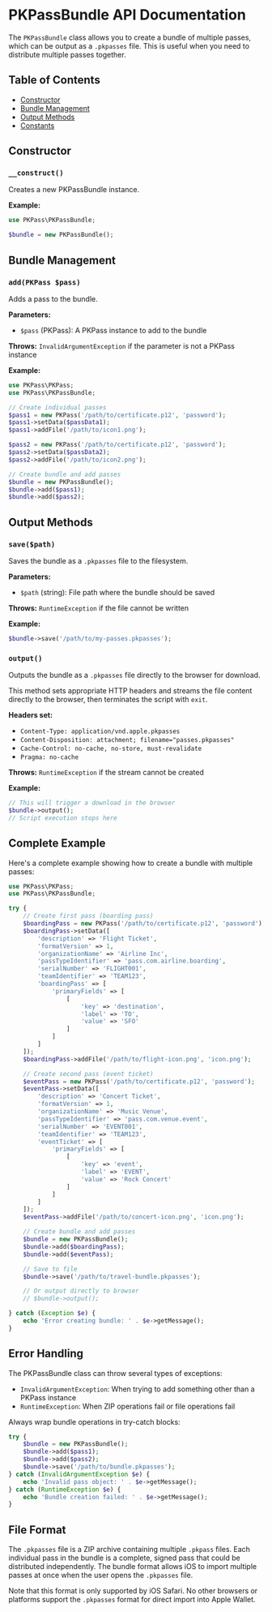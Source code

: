 # PKPassBundle API Documentation

The `PKPassBundle` class allows you to create a bundle of multiple passes, which can be output as a `.pkpasses` file. This is useful when you need to distribute multiple passes together.

## Table of Contents

- [Constructor](#constructor)
- [Bundle Management](#bundle-management)
- [Output Methods](#output-methods)
- [Constants](#constants)

## Constructor

### `__construct()`

Creates a new PKPassBundle instance.

**Example:**
```php
use PKPass\PKPassBundle;

$bundle = new PKPassBundle();
```

## Bundle Management

### `add(PKPass $pass)`

Adds a pass to the bundle.

**Parameters:**
- `$pass` (PKPass): A PKPass instance to add to the bundle

**Throws:** `InvalidArgumentException` if the parameter is not a PKPass instance

**Example:**
```php
use PKPass\PKPass;
use PKPass\PKPassBundle;

// Create individual passes
$pass1 = new PKPass('/path/to/certificate.p12', 'password');
$pass1->setData($passData1);
$pass1->addFile('/path/to/icon1.png');

$pass2 = new PKPass('/path/to/certificate.p12', 'password');
$pass2->setData($passData2);
$pass2->addFile('/path/to/icon2.png');

// Create bundle and add passes
$bundle = new PKPassBundle();
$bundle->add($pass1);
$bundle->add($pass2);
```

## Output Methods

### `save($path)`

Saves the bundle as a `.pkpasses` file to the filesystem.

**Parameters:**
- `$path` (string): File path where the bundle should be saved

**Throws:** `RuntimeException` if the file cannot be written

**Example:**
```php
$bundle->save('/path/to/my-passes.pkpasses');
```

### `output()`

Outputs the bundle as a `.pkpasses` file directly to the browser for download.

This method sets appropriate HTTP headers and streams the file content directly to the browser, then terminates the script with `exit`.

**Headers set:**
- `Content-Type: application/vnd.apple.pkpasses`
- `Content-Disposition: attachment; filename="passes.pkpasses"`
- `Cache-Control: no-cache, no-store, must-revalidate`
- `Pragma: no-cache`

**Throws:** `RuntimeException` if the stream cannot be created

**Example:**
```php
// This will trigger a download in the browser
$bundle->output();
// Script execution stops here
```

## Complete Example

Here's a complete example showing how to create a bundle with multiple passes:

```php
use PKPass\PKPass;
use PKPass\PKPassBundle;

try {
    // Create first pass (boarding pass)
    $boardingPass = new PKPass('/path/to/certificate.p12', 'password');
    $boardingPass->setData([
        'description' => 'Flight Ticket',
        'formatVersion' => 1,
        'organizationName' => 'Airline Inc',
        'passTypeIdentifier' => 'pass.com.airline.boarding',
        'serialNumber' => 'FLIGHT001',
        'teamIdentifier' => 'TEAM123',
        'boardingPass' => [
            'primaryFields' => [
                [
                    'key' => 'destination',
                    'label' => 'TO',
                    'value' => 'SFO'
                ]
            ]
        ]
    ]);
    $boardingPass->addFile('/path/to/flight-icon.png', 'icon.png');

    // Create second pass (event ticket)
    $eventPass = new PKPass('/path/to/certificate.p12', 'password');
    $eventPass->setData([
        'description' => 'Concert Ticket',
        'formatVersion' => 1,
        'organizationName' => 'Music Venue',
        'passTypeIdentifier' => 'pass.com.venue.event',
        'serialNumber' => 'EVENT001',
        'teamIdentifier' => 'TEAM123',
        'eventTicket' => [
            'primaryFields' => [
                [
                    'key' => 'event',
                    'label' => 'EVENT',
                    'value' => 'Rock Concert'
                ]
            ]
        ]
    ]);
    $eventPass->addFile('/path/to/concert-icon.png', 'icon.png');

    // Create bundle and add passes
    $bundle = new PKPassBundle();
    $bundle->add($boardingPass);
    $bundle->add($eventPass);

    // Save to file
    $bundle->save('/path/to/travel-bundle.pkpasses');

    // Or output directly to browser
    // $bundle->output();

} catch (Exception $e) {
    echo 'Error creating bundle: ' . $e->getMessage();
}
```

## Error Handling

The PKPassBundle class can throw several types of exceptions:

- `InvalidArgumentException`: When trying to add something other than a PKPass instance
- `RuntimeException`: When ZIP operations fail or file operations fail

Always wrap bundle operations in try-catch blocks:

```php
try {
    $bundle = new PKPassBundle();
    $bundle->add($pass1);
    $bundle->add($pass2);
    $bundle->save('/path/to/bundle.pkpasses');
} catch (InvalidArgumentException $e) {
    echo 'Invalid pass object: ' . $e->getMessage();
} catch (RuntimeException $e) {
    echo 'Bundle creation failed: ' . $e->getMessage();
}
```

## File Format

The `.pkpasses` file is a ZIP archive containing multiple `.pkpass` files. Each individual pass in the bundle is a complete, signed pass that could be distributed independently. The bundle format allows iOS to import multiple passes at once when the user opens the `.pkpasses` file.

Note that this format is only supported by iOS Safari. No other browsers or platforms support the `.pkpasses` format for direct import into Apple Wallet.
